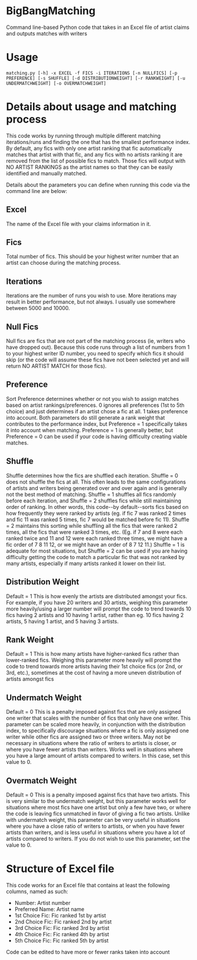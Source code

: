 # BigBangMatching
Command line-based Python code that takes in an Excel file of artist claims and outputs matches with writers

# Usage
```
matching.py [-h] -x EXCEL -f FICS -i ITERATIONS [-n NULLFICS] [-p PREFERENCE] [-s SHUFFLE] [-d DISTRIBUTIONWEIGHT] [-r RANKWEIGHT] [-u UNDERMATCHWEIGHT] [-o OVERMATCHWEIGHT]
```

# Details about usage and matching process
This code works by running through multiple different matching iterations/runs and finding the one that has the smallest performance index. By default, any fics with only one artist ranking that fic automatically matches that artist with that fic, and any fics with no artists ranking it are removed from the list of possible fics to match. Those fics will output with NO ARTIST RANKINGS as the artist names so that they can be easily identified and manually matched.

Details about the parameters you can define when running this code via the command line are below:

## Excel
The name of the Excel file with your claims information in it.

## Fics
Total number of fics. This should be your highest writer number that an artist can choose during the matching process.

## Iterations
Iterations are the number of runs you wish to use. More iterations may result in better performance, but not always. I usually use somewhere between 5000 and 10000.

## Null Fics
Null fics are fics that are not part of the matching process (ie, writers who have dropped out). Because this code runs through a list of numbers from 1 to your highest writer ID number, you need to specify which fics it should skip (or the code will assume these fics have not been selected yet and will return NO ARTIST MATCH for those fics).

## Preference
Sort Preference determines whether or not you wish to assign matches based on artist rankings/preferences. 0 ignores all preferences (1st to 5th choice) and just determines if an artist chose a fic at all. 1 takes preference into account. Both parameters do still generate a rank weight that contributes to the performance index, but Preference = 1 specifically takes it into account when matching. Preference = 1 is generally better, but Preference = 0 can be used if your code is having difficulty creating viable matches.

## Shuffle
Shuffle determines how the fics are shuffled each iteration. Shuffle = 0 does not shuffle the fics at all. This often leads to the same configurations of artists and writers being generated over and over again and is generally not the best method of matching. Shuffle = 1 shuffles all fics randomly before each iteration, and Shuffle = 2 shuffles fics while still maintaining order of ranking. In other words, this code--by default--sorts fics based on how frequently they were ranked by artists (eg. if fic 7 was ranked 2 times and fic 11 was ranked 5 times, fic 7 would be matched before fic 11). Shuffle = 2 maintains this sorting while shuffling all the fics that were ranked 2 times, all the fics that were ranked 3 times, etc. (Eg. if 7 and 8 were each ranked twice and 11 and 12 were each ranked three times, we might have a fic order of 7 8 11 12, or we might have an order of 8 7 12 11.) Shuffle = 1 is adequate for most situations, but Shuffle = 2 can be used if you are having difficulty getting the code to match a particular fic that was not ranked by many artists, especially if many artists ranked it lower on their list.

## Distribution Weight
Default = 1
This is how evenly the artists are distributed amongst your fics. For example, if you have 20 writers and 30 artists, weighing this parameter more heavily/using a larger number will prompt the code to trend towards 10 fics having 2 artists and 10 having 1 artist, rather than eg. 10 fics having 2 artists, 5 having 1 artist, and 5 having 3 artists.

## Rank Weight
Default = 1
This is how many artists have higher-ranked fics rather than lower-ranked fics. Weighing this parameter more heavily will prompt the code to trend towards more artists having their 1st choice fics (or 2nd, or 3rd, etc.), sometimes at the cost of having a more uneven distribution of artists amongst fics

## Undermatch Weight
Default = 0
This is a penalty imposed against fics that are only assigned one writer that scales with the number of fics that only have one writer. This parameter can be scaled more heavily, in conjunction with the distribution index, to specifically discourage situations where a fic is only assigned one writer while other fics are assigned two or three writers. May not be necessary in situations where the ratio of writers to artists is closer, or where you have fewer artists than writers. Works well in situations where you have a large amount of artists compared to writers. In this case, set this value to 0.

## Overmatch Weight
Default = 0
This is a penalty imposed against fics that have two artists. This is very similar to the undermatch weight, but this parameter works well for situations where most fics have one artist but only a few have two, or where the code is leaving fics unmatched in favor of giving a fic two artists. Unlike with undermatch weight, this parameter can be very useful in situations where you have a close ratio of writers to artists, or when you have fewer artists than writers, and is less useful in situations where you have a lot of artists compared to writers. If you do not wish to use this parameter, set the value to 0.

# Structure of Excel file
This code works for an Excel file that contains at least the following columns, named as such:
- Number: Artist number
- Preferred Name: Artist name
- 1st Choice Fic: Fic ranked 1st by artist
- 2nd Choice Fic: Fic ranked 2nd by artist
- 3rd Choice Fic: Fic ranked 3rd by artist
- 4th Choice Fic: Fic ranked 4th by artist
- 5th Choice Fic: Fic ranked 5th by artist

Code can be edited to have more or fewer ranks taken into account
